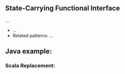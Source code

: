 ## State-Carrying Functional Interface

...

 - ...
 - Related patterns: ...
 
 ## Java example:
 
 ### Scala Replacement:
